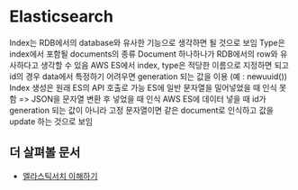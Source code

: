 # Elasticsearch
Index는 RDB에서의 database와 유사한 기능으로 생각하면 될 것으로 보임
Type은 index에서 포함될 documents의 종류
Document 하나하나가 RDB에서의 row와 유사하다고 생각할 수 있음
AWS ES에서 index, type은 적당한 이름으로 지정하면 되고 id의 경우 data에서 특정하기 어려우면 generation 되는 값을 이용 (예 : newuuid())
Index 생성은 원래 ES의 API 호출로 가능
ES에 일반 문자열을 밀어넣었을 때 인식 못함 => JSON을 문자열 변환 후 넣었을 때 인식
AWS ES에 데이터 넣을 때 id가 generation 되는 값이 아니라 고정 문자열이면 같은 document로 인식하고 값을 update 하는 것으로 보임

## 더 살펴볼 문서
- [엘라스틱서치 이해하기](https://www.slideshare.net/dahlmoon/20160612)